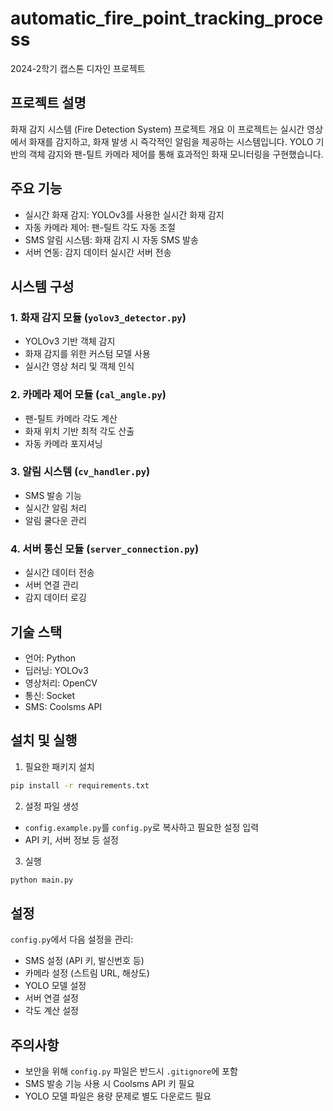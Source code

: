 # automatic_fire_point_tracking_process

2024-2학기 캡스톤 디자인 프로젝트

## 프로젝트 설명

화재 감지 시스템 (Fire Detection System)
프로젝트 개요
이 프로젝트는 실시간 영상에서 화재를 감지하고, 화재 발생 시 즉각적인 알림을 제공하는 시스템입니다. YOLO 기반의 객체 감지와 팬-틸트 카메라 제어를 통해 효과적인 화재 모니터링을 구현했습니다.

## 주요 기능

- 실시간 화재 감지: YOLOv3를 사용한 실시간 화재 감지
- 자동 카메라 제어: 팬-틸트 각도 자동 조절
- SMS 알림 시스템: 화재 감지 시 자동 SMS 발송
- 서버 연동: 감지 데이터 실시간 서버 전송

## 시스템 구성

### 1. 화재 감지 모듈 (`yolov3_detector.py`)

- YOLOv3 기반 객체 감지
- 화재 감지를 위한 커스텀 모델 사용
- 실시간 영상 처리 및 객체 인식

### 2. 카메라 제어 모듈 (`cal_angle.py`)

- 팬-틸트 카메라 각도 계산
- 화재 위치 기반 최적 각도 산출
- 자동 카메라 포지셔닝

### 3. 알림 시스템 (`cv_handler.py`)

- SMS 발송 기능
- 실시간 알림 처리
- 알림 쿨다운 관리

### 4. 서버 통신 모듈 (`server_connection.py`)

- 실시간 데이터 전송
- 서버 연결 관리
- 감지 데이터 로깅

## 기술 스택

- 언어: Python
- 딥러닝: YOLOv3
- 영상처리: OpenCV
- 통신: Socket
- SMS: Coolsms API

## 설치 및 실행

1. 필요한 패키지 설치

```bash
pip install -r requirements.txt
```

2. 설정 파일 생성

- `config.example.py`를 `config.py`로 복사하고 필요한 설정 입력
- API 키, 서버 정보 등 설정

3. 실행

```bash
python main.py
```

## 설정

`config.py`에서 다음 설정을 관리:

- SMS 설정 (API 키, 발신번호 등)
- 카메라 설정 (스트림 URL, 해상도)
- YOLO 모델 설정
- 서버 연결 설정
- 각도 계산 설정

## 주의사항

- 보안을 위해 `config.py` 파일은 반드시 `.gitignore`에 포함
- SMS 발송 기능 사용 시 Coolsms API 키 필요
- YOLO 모델 파일은 용량 문제로 별도 다운로드 필요

